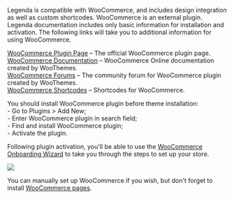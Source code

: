 Legenda is compatible with WooCommerce, and includes design integration as well as custom shortcodes. WooCommerce is an external plugin. Legenda documentation includes only basic information for installation and activation. The following links  will take you to additional information for using WooCommerce. 

[WooCommerce Plugin Page](http://www.woothemes.com/woocommerce/) – The official WooCommerce plugin page. <br />
[WooCommerce Documentation](https://docs.woocommerce.com/documentation/plugins/woocommerce/woocommerce-user-guide/getting-started/) – WooCommerce Online documentation created by WooThemes. <br />
[WooCommerce Forums](https://wordpress.org/support/plugin/woocommerce/) – The community forum for WooCommerce plugin created by WooThemes. <br />
[WooCommerce Shortcodes](https://docs.woocommerce.com/document/woocommerce-shortcodes/) – Shortcodes for WooCommerce. <br />

You should install WooCommerce plugin before theme installation: <br />
\- Go to Plugins > Add New; <br />
\- Enter WooCommerce plugin in search field; <br />
\- Find and install WooCommerce plugin; <br />
\- Activate the plugin.

Following plugin activation, you'll be able to use the [WooCommerce Onboarding Wizard](https://docs.woocommerce.com/document/woocommerce-setup-wizard/) to take you through the steps to set up your store.

![](//olya.8theme.com/theme-docs/legenda-docs/docs/imgs/wc-wizard.jpg)

You can manually set up WooCommerce if you wish, but don't forget to install [WooCommerce pages](https://docs.woocommerce.com/document/woocommerce-pages/).